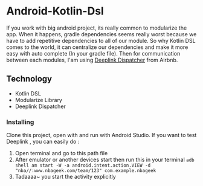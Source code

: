 # Android-Kotlin-Dsl
 If you work with big android project, its really common to modularize the app. When it happens, gradle dependencies seems really worst because we have to add repetitive dependencies to all of our module. So why Kotlin DSL comes to the world, it can centralize our dependencies and make it more easy with auto complete (In your gradle file). Then for communication between each modules, I'am using [Deeplink Dispatcher](https://github.com/airbnb/DeepLinkDispatch) from Airbnb.

## Technology
- Kotlin DSL
- Modularize Library
- Deeplink Dispatcher

### Installing
Clone this project, open with and run with Android Studio. If you want to test Deeplink , you can easily do :
1. Open terminal and go to this path file
2. After emulator or another devices start then run this in your terminal 
`
adb shell am start -W -a android.intent.action.VIEW -d "nba//:www.nbageek.com/team/123" com.example.nbageek
`
3. Tadaaaa~ you start the activity explicitly


